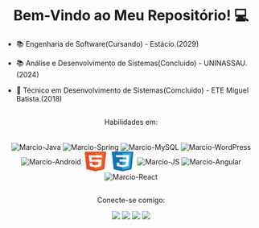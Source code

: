 <h1 align="center" style="font-weight: bold;"> Bem-Vindo ao Meu Repositório! 💻</h1>

- 📚 Engenharia de Software(Cursando) - Estácio.(2029)

- 📚 Análise e Desenvolvimento de Sistemas(Concluido) - UNINASSAU.(2024)

- 📃 Técnico em Desenvolvimento de Sistemas(Comcluido) - ETE Miguel Batista.(2018)


##
<p align="center"> Habilidades em: </p>
<div align="center" style="display: inline_block"><br>
  <img align="center" alt="Marcio-Java" height="40" width="50" src="https://cdn.jsdelivr.net/gh/devicons/devicon/icons/java/java-original.svg" />
  <img align="center" alt="Marcio-Spring" height="40" width="50" src="https://cdn.jsdelivr.net/gh/devicons/devicon@latest/icons/spring/spring-original-wordmark.svg" />
  <img align="center" alt="Marcio-MySQL" height="40" width="50" src="https://cdn.jsdelivr.net/gh/devicons/devicon@latest/icons/mysql/mysql-original-wordmark.svg" />
  <img align="center" alt="Marcio-WordPress" height="40" width="50" src="https://cdn.jsdelivr.net/gh/devicons/devicon@latest/icons/wordpress/wordpress-plain.svg">
  <img align="center" alt="Marcio-Android" height="40" width="50" src="https://cdn.jsdelivr.net/gh/devicons/devicon/icons/android/android-original.svg" />
  <img align="center" alt="Marcio-HTML" height="40" width="50" src="https://raw.githubusercontent.com/devicons/devicon/master/icons/html5/html5-original.svg">
  <img align="center" alt="Marcio-CSS" height="40" width="50" src="https://raw.githubusercontent.com/devicons/devicon/master/icons/css3/css3-original.svg">
  <img align="center" alt="Marcio-JS" height="40" width="50" src="https://cdn.jsdelivr.net/gh/devicons/devicon@latest/icons/javascript/javascript-original.svg">
  <img align="center" alt="Marcio-Angular" height="40" width="50" src="https://cdn.jsdelivr.net/gh/devicons/devicon@latest/icons/angular/angular-original.svg">
  <img align="center" alt="Marcio-React" height="40" width="50" src="https://cdn.jsdelivr.net/gh/devicons/devicon@latest/icons/react/react-original-wordmark.svg">
</div>


##
<p  align="center"> Conecte-se comigo: </p>
<div  align="center">
  <a href="https://www.linkedin.com/in/marcio-jcosta/" target="_blank"><img src="https://img.shields.io/badge/-LinkedIn-%230077B5?style=for-the-badge&logo=linkedin&logoColor=white" target="_blank"></a> 
  <a href = "mailto:marciocbjr.costa@gmail.com"><img src="https://img.shields.io/badge/-Gmail-%23333?style=for-the-badge&logo=gmail&logoColor=white" target="_blank"></a>
  <a href="https://instagram.com/marcio_costa013" target="_blank"><img src="https://img.shields.io/badge/-Instagram-%23E4405F?style=for-the-badge&logo=instagram&logoColor=white" target="_blank"></a>
  <a href="https://facebook.com/marcio.costa.520"> <img src="https://img.shields.io/badge/Facebook-1877F2?style=for-the-badge&logo=facebook&logoColor=white"></a>
</div>

##

